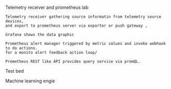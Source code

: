 Telemetry receiver and prometheus lab

    Telemetry receiver gathering source informatin from telemetry source devices, 
    and export to prometheus server via exporter or push gateway , 
    
    Grafana shows the data graphic
    
    Prometheus alert manager triggered by metric values and invoke webhook to do actions. 
    for a monito alert feedback action loop/
    
    Prometheus REST like API provides query service via promQL.
    
 Test bed 
    
 Machine learning engie 
 